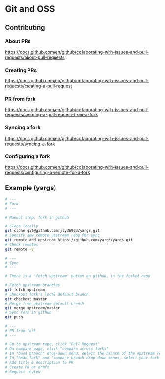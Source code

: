 # Git and OSS

## Contributing

### About PRs

https://docs.github.com/en/github/collaborating-with-issues-and-pull-requests/about-pull-requests

### Creating PRs

https://docs.github.com/en/github/collaborating-with-issues-and-pull-requests/creating-a-pull-request

### PR from fork

https://docs.github.com/en/github/collaborating-with-issues-and-pull-requests/creating-a-pull-request-from-a-fork

### Syncing a fork

https://docs.github.com/en/github/collaborating-with-issues-and-pull-requests/syncing-a-fork

### Configuring a fork

https://docs.github.com/en/github/collaborating-with-issues-and-pull-requests/configuring-a-remote-for-a-fork

## Example (yargs)

```sh
# ---
# Fork
# ---

# Manual step: fork in github

# Clone locally
git clone git@github.com:jly36963/yargs.git
# Specify new remote upstream repo for sync
git remote add upstream https://github.com/yargs/yargs.git
# Check remotes
git remote -v

# ---
# Sync
# ---

# There is a 'fetch upstream' button on github, in the forked repo

# Fetch upstream branches
git fetch upstream
# Checkout fork's local default branch
git checkout master
# Merge from upstream default branch
git merge upstream/master
# Sync fork in github
git push

# ---
# PR from fork
# ---

# Go to upstream repo, click "Pull Request"
# On compare page, click "compare across forks"
# In "base branch" drop-down menu, select the branch of the upstream repo to merge into
# In "head fork" and "compare branch drop-down menus, select your fork and branch
# Add title & description to PR
# Create PR or draft
# Request review
```
